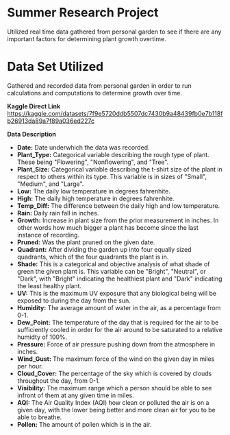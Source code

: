 # Summer Research Project
Utilized real time data gathered from personal garden to see if there are any important factors for determining plant growth overtime.

# Data Set Utilized
Gathered and recorded data from personal garden in order to run calculations and computations to determine growth over time. 

**Kaggle Direct Link**
https://kaggle.com/datasets/7f9e5720ddb5507dc7430b9a48439fb0e7b118fb26913da89a7f89a036ed227c

**Data Description**

- **Date:**  Date underwhich the data was recorded. 
- **Plant_Type:**  Categorical variable describing the rough type of plant. These being "Flowering", "Nonflowering", and "Tree".
- **Plant_Size:**  Categorical variable describing the t-shirt size of the plant in respect to others within its type. This variable is in sizes of "Small", "Medium", and "Large".
- **Low:**  The daily low temperature in degrees fahrenhite. 
- **High:**  The daily high temperature in degrees fahrenhite. 
- **Temp_Diff:**  The difference between the daily high and low temperature. 
- **Rain:**  Daily rain fall in inches.
- **Growth:**  Increase in plant size from the prior measurement in inches. In other words how much bigger a plant has become since the last instance of recording. 
- **Pruned:**  Was the plant pruned on the given date. 
- **Quadrant:**  After dividing the garden up into four equally sized quadrants, which of the four quadrants the plant is in. 
- **Shade:**  This is a categorical and objective analysis of what shade of green the given plant is. This variable can be "Bright", "Neutral", or "Dark", with "Bright" indicating the healthiest plant and "Dark" indicating the least healthy plant. 
- **UV:**  This is the maximum UV exposure that any biological being will be exposed to during the day from the sun.
- **Humidity:**  The average amount of water in the air, as a percentage from 0-1.
- **Dew_Point:**  The temperature of the day that is required for the air to be sufficiently cooled in order for the air around to be saturated to a relative humidty of 100%.
- **Pressure:**  Force of air pressure pushing down from the atmosphere in inches.
- **Wind_Gust:**  The maximum force of the wind on the given day in miles per hour.
- **Cloud_Cover:**  The percentage of the sky which is covered by clouds throughout the day, from 0-1.
- **Visibility:**  The maximum range which a person should be able to see infront of them at any given time in miles.
- **AQI:**  The Air Quality Index (AQI) how clean or polluted the air is on a given day, with the lower being better and more clean air for you to be able to breathe.
- **Pollen:**  The amount of pollen which is in the air. 
